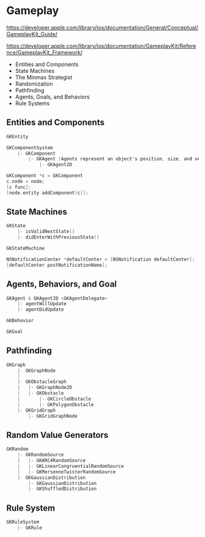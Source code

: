 # Gameplay

https://developer.apple.com/library/ios/documentation/General/Conceptual/GameplayKit_Guide/

https://developer.apple.com/library/ios/documentation/GameplayKit/Reference/GameplayKit_Framework/

* Entities and Components
* State Machines
* The Minmax Strategist
* Randomization
* Pathfinding
* Agents, Goals, and Behaviors
* Rule Systems



## Entities and Components

```objectivec
GKEntity
```
```objectivec
GKComponentSystem
	|- GKComponent
		|- GKAgent (Agents represent an object's position, size, and velocity)
			|- GKAgent2D
```
```objectivec
GKComponent *c = GKComponent
c.node = node;
[c func];
[node.entity addComponent(c)];
```

## State Machines

```objectivec
GKState
	|- isValidNextState()
	|- didEnterWithPreviousState()
```
```objectivec
GKStateMachine
```

```objectivec
NSNotificationCenter *defaultCenter = [NSNotification defaultCenter];
[defaultCenter postNotificationName];
```





## Agents, Behaviors, and Goal

```objectivec
GKAgent & GKAgent2D <GKAgentDelegate>
	|- agentWillUpdate
	|- agentDidUpdate
```

```objectivec
GKBehavior
```

```objectivec
GKGoal
```





## Pathfinding

```objectivec
GKGraph
	|- GKGraphNode
	|
	|- GKObstacleGraph
	|	|- GKGraphNode2D
	|	|- GKObstacle
	|		|- GKCircleObstacle
	|		|- GKPolygonObstacle
	|- GKGridGraph
		|- GKGridGraphNode
```





## Random Value Generators

```objectivec
GKRandom
	|- GKRandomSource
	|	|- GKARC4RandomSource
	|	|- GKLinearCongruentialRandomSource
	|	|- GKMersenneTwisterRandomSource
	|- GKGaussianDistribution
		|- GKGaussianDistribution
		|- GKShuffledDistribution
```





## Rule System

```objectivec
GKRuleSystem
	|- GKRule
```

